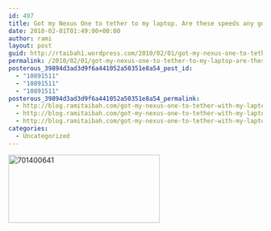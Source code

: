 ```yaml
---
id: 497
title: Got my Nexus One to tether to my laptop. Are these speeds any good?
date: 2010-02-01T01:49:00+00:00
author: rami
layout: post
guid: http://rtaibah1.wordpress.com/2010/02/01/got-my-nexus-one-to-tether-to-my-laptop-are-these-speeds-any-good
permalink: /2010/02/01/got-my-nexus-one-to-tether-to-my-laptop-are-these-speeds-any-good/
posterous_39894d3ad3d9f6a441052a50351e8a54_post_id:
  - "10891511"
  - "10891511"
  - "10891511"
posterous_39894d3ad3d9f6a441052a50351e8a54_permalink:
  - http://blog.ramitaibah.com/got-my-nexus-one-to-tether-with-my-laptop-are
  - http://blog.ramitaibah.com/got-my-nexus-one-to-tether-with-my-laptop-are
  - http://blog.ramitaibah.com/got-my-nexus-one-to-tether-with-my-laptop-are
categories:
  - Uncategorized
---
```

<div class='p_embed p_image_embed'>
  <img alt="701400641" height="135" src="http://139.59.20.41/wp-content/uploads/2011/12/701400641.png?w=300" width="300" />
</div>